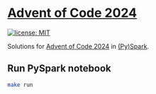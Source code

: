 # [Advent of Code 2024](https://adventofcode.com/2024)

[![license: MIT](https://img.shields.io/badge/license-MIT-brightgreen.svg)](./LICENSE.md)

Solutions for [Advent of Code 2024](https://adventofcode.com/2024) in [(Py)Spark](https://spark.apache.org/docs/latest/api/python/).

## Run PySpark notebook

```bash
make run
```
